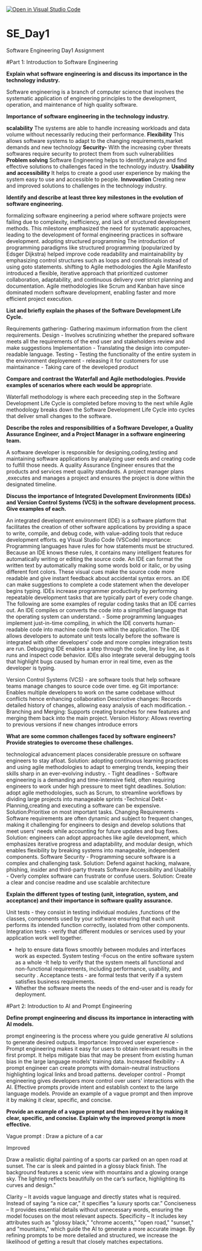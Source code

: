 [![Open in Visual Studio Code](https://classroom.github.com/assets/open-in-vscode-2e0aaae1b6195c2367325f4f02e2d04e9abb55f0b24a779b69b11b9e10269abc.svg)](https://classroom.github.com/online_ide?assignment_repo_id=18390498&assignment_repo_type=AssignmentRepo)
# SE_Day1
Software Engineering Day1 Assignment

#Part 1: Introduction to Software Engineering

**Explain what software engineering is and discuss its importance in the technology industry.**

Software engineering is a branch of computer science that involves the systematic application of engineering principles to the development, operation, and maintenance of high quality software. 

**Importance of software engineering in the technology industry.**

**scalability**
The systems are able to handle increasing workloads and data volume without necessarily reducing their performance.
**Flexibility**
This allows software systems to adapt to the changing requirements,market demands and new technology 
**Security-** With the increasing cyber threats softwares require security to protect them from such vulnerabilities
**Problem solving**
Software Engineering helps to identify,analyze and find effective solutions to challenges faced in the technology industry.
**Usability and accessibility**
It helps to create a good user experience by making the system easy to use and accessible to people.
**Innvovation**
Creating new and improved solutions to challenges in the technology industry.


**Identify and describe at least three key milestones in the evolution of software engineering.**

formalizing software engineering
a period where software projects were failing due to complexity, inefficiency, and lack of structured development methods. This milestone emphasized the need for systematic approaches, leading to the development of formal engineering practices in software development.
adopting structured programming
The introduction of programming paradigms like structured programming (popularized by Edsger Dijkstra) helped improve code readability and maintainability by emphasizing control structures such as loops and conditionals instead of using goto statements.
shifting to Agile methodologies
the Agile Manifesto introduced a flexible, iterative approach that prioritized customer collaboration, adaptability, and continuous delivery over strict planning and documentation. Agile methodologies like Scrum and Kanban have since dominated modern software development, enabling faster and more efficient project execution.

**List and briefly explain the phases of the Software Development Life Cycle.**

Requirements gathering- Gathering maximum information from the client requirements.
Design - Involves scrutinizing whether the prepared software meets all the requirements of the end user and stakeholders review and make suggestions
Implementation - Translating the design into computer-readable language.
Testing - Testing the functionality of the entire system in the environment
deployement - releasing it for customers for use
maintainance - Taking care of the developed product

**Compare and contrast the Waterfall and Agile methodologies. Provide examples of scenarios where each would be approp**riate.

Waterfall methodology is where each preceeding step in the Software Development Life Cycle is completed before moving to the next while Agile methodology breaks down the Software Development Life Cycle into cycles that deliver small changes to the software.

**Describe the roles and responsibilities of a Software Developer, a Quality Assurance Engineer, and a Project Manager in a software engineering team.**

A software developer is responsible for designing,coding,testing and maintaining software applications by analyzing user eeds and creating code to fulfill those needs.
A quality Assurance Engineer ensures that the products and services meet quality standards.
A project manager plans ,executes and manages a project and ensures the project is done within the designated timeline.

**Discuss the importance of Integrated Development Environments (IDEs) and Version Control Systems (VCS) in the software development process. Give examples of each.**

An integrated development environment (IDE) is a software platform that facilitates the creation of other software applications by providing a space to write, compile, and debug code, with value-adding tools that reduce development efforts. eg Visual Studio Code (VSCode)
importance:
Programming languages have rules for how statements must be structured. Because an IDE knows these rules, it contains many intelligent features for automatically writing or editing the source code.
An IDE can format the written text by automatically making some words bold or italic, or by using different font colors. These visual cues make the source code more readable and give instant feedback about accidental syntax errors.
an IDE can make suggestions to complete a code statement when the developer begins typing.
IDEs increase programmer productivity by performing repeatable development tasks that are typically part of every code change. The following are some examples of regular coding tasks that an IDE carries out.
An IDE compiles or converts the code into a simplified language that the operating system can understand. - Some programming languages implement just-in-time compiling, in which the IDE converts human-readable code into machine code from within the application.
The IDE allows developers to automate unit tests locally before the software is integrated with other developers' code and more complex integration tests are run.
Debugging IDE enables a step through the code, line by line, as it runs and inspect code behavior. IDEs also integrate several debugging tools that highlight bugs caused by human error in real time, even as the developer is typing.

Version Control Systems (VCS) - are software tools that help software teams manage changes to source code over time. eg Git
importance:
Enables multiple developers to work on the same codebase without conflicts hence enhancing collaboration
Descriotive changes: Records detailed history of changes, allowing easy analysis of each modification. 
-Branching and Merging: Supports creating branches for new features and merging them back into the main project.
Version History: Allows reverting to previous versions if new changes introduce errors


**What are some common challenges faced by software engineers? Provide strategies to overcome these challenges.**

 technological advancement places considerable pressure on software engineers to stay afloat.
 Solution: adopting continuous learning practices and using agile methodologies to adapt to emerging trends, keeping their skills sharp in an ever-evolving industry. -
Tight deadlines - Software engineering is a demanding and time-intensive field, often requiring engineers to work under high pressure to meet tight deadlines.
 Solution: adopt agile methodologies, such as Scrum, to streamline workflows by dividing large projects into manageable sprints 
-Technical Debt - Planning,creating and executing a software can be expensive. 
 Solution:Prioritixe on most important tasks.
Changing Requirements - Software requirements are often dynamic and subject to frequent changes, making it challenging for engineers to design and develop solutions that meet users' needs while accounting for future updates and bug fixes. 
Solution: engineers can adopt approaches like agile development, which emphasizes iterative progress and adaptability, and modular design, which enables flexibility by breaking systems into manageable, independent components.
Software Security - Programming secure software is a complex and challenging task. 
Solution: Defend against hacking, malware, phishing, insider and third-party threats
Software Accessibility and Usability - Overly complex software can frustrate or confuse users. 
Solution: Create a clear and concise readme and use scalable architecture


**Explain the different types of testing (unit, integration, system, and acceptance) and their importance in software quality assurance.**

Unit tests - they consist in testing individual modules ,functions of the classes, components used by your software  ensuring that each unit performs its intended function correctly, isolated from other components.
 Integration tests - verify that different modules or services used by your application work well together.
 - help to ensure data flows smoothly between modules and interfaces work as expected.
 System testing -Focus on the entire software system as a whole
 -It help to verify that the system meets all functional and non-functional requirements, including performance, usability, and security .
Acceptance tests - are formal tests that verify if a system satisfies business requirements. 
- Whether the software meets the needs of the end-user and is ready for deployment.


#Part 2: Introduction to AI and Prompt Engineering


**Define prompt engineering and discuss its importance in interacting with AI models.**

prompt engineering  is the process where you guide generative AI solutions to generate desired outputs.
Importance:
Improved user experience - Prompt engineering makes it easy for users to obtain relevant results in the first prompt. It helps mitigate bias that may be present from existing human bias in the large language models’ training data.
Increased flexibility - A prompt engineer can create prompts with domain-neutral instructions highlighting logical links and broad patterns.
developer control - Prompt engineering gives developers more control over users' interactions with the AI. Effective prompts provide intent and establish context to the large language models. Provide an example of a vague prompt and then improve it by making it clear, specific, and concise.

**Provide an example of a vague prompt and then improve it by making it clear, specific, and concise. Explain why the improved prompt is more effective.**

Vague prompt : Draw a picture of a car 

Improved 

Draw a realistic digital painting of a sports car parked on an open road at sunset. The car is sleek and painted in a glossy black finish. The background features a scenic view with mountains and a glowing orange sky. The lighting reflects beautifully on the car’s surface, highlighting its curves and design."

Clarity – It avoids vague language and directly states what is required. Instead of saying “a nice car,” it specifies “a luxury sports car.”
Conciseness – It provides essential details without unnecessary words, ensuring the model focuses on the most relevant aspects.
Specificity – It includes key attributes such as "glossy black," "chrome accents," "open road," "sunset," and "mountains," which guide the AI to generate a more accurate image.
By refining prompts to be more detailed and structured, we increase the likelihood of getting a result that closely matches expectations.
